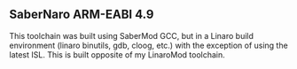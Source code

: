  SaberNaro ARM-EABI 4.9
----------------------
This toolchain was built using SaberMod GCC, but in a Linaro build environment (linaro binutils, gdb, cloog, etc.) with the exception of using the latest ISL. This is built opposite of my LinaroMod toolchain.
